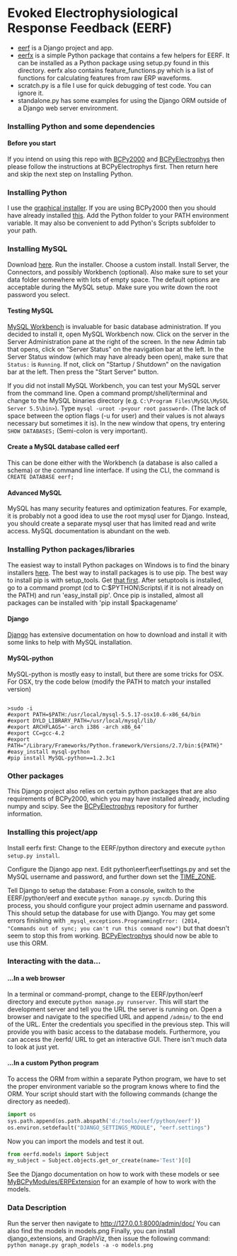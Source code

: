 # Evoked Electrophysiological Response Feedback (EERF)

- [eerf](https://github.com/cboulay/EERF/tree/master/python/eerf) is a Django project and app.
- [eerfx](https://github.com/cboulay/EERF/tree/master/python/eerfx) is a simple Python package
that contains a few helpers for EERF. It can be installed as a Python package using setup.py
found in this directory. eerfx also contains feature_functions.py which is a list of functions for calculating features from raw ERP waveforms.
- scratch.py is a file I use for quick debugging of test code. You can ignore it.
- standalone.py has some examples for using the Django ORM outside of a Django web server environment.

### Installing Python and some dependencies

#### Before you start
If you intend on using this repo with [BCPy2000](http://bci2000.org/downloads/BCPy2000/BCPy2000.html)
and [BCPyElectrophys](https://github.com/cboulay/BCPyElectrophys) then please follow the instructions
at BCPyElectrophys first. Then return here and skip the next step on Installing Python.

### Installing Python
I use the [graphical installer](http://www.python.org/download/).
If you are using BCPy2000 then you should have already installed [this](http://www.python.org/download/releases/2.6.6/).
Add the Python folder to your PATH environment variable. It may also be convenient to add Python's Scripts subfolder to your path.

### Installing MySQL
Download [here](http://dev.mysql.com/downloads/).
Run the installer. Choose a custom install. Install Server, the Connectors, and possibly Workbench (optional).
Also make sure to set your data folder somewhere with lots of empty space.
The default options are acceptable during the MySQL setup. Make sure you write down the root password you select.

#### Testing MySQL
[MySQL Workbench](http://dev.mysql.com/downloads/workbench/) is invaluable for basic database administration.
If you decided to install it, open MySQL Workbench now. Click on the server in the Server Administration pane
at the right of the screen. In the new Admin tab that opens, click on "Server Status" on the navigation bar at the left.
In the Server Status window (which may have already been open), make sure that `Status:` is  `Running`. If not,
click on "Startup / Shutdown" on the navigation bar at the left. Then press the "Start Server" button.

If you did not install MySQL Workbench, you can test your MySQL server from the command line. Open a command prompt/shell/terminal
and change to the MySQL binaries directory (e.g. `C:\Program Files\MySQL\MySQL Server 5.5\bin>`).
Type `mysql -uroot -p<your root password>`.
(The lack of space between the option flags (-u for user) and their values is not always necessary but sometimes it is).
In the new window that opens, try entering `SHOW DATABASES;` (Semi-colon is very important).

#### Create a MySQL database called eerf
This can be done either with the Workbench (a database is also called a schema) or the command line interface.
If using the CLI, the command is `CREATE DATABASE eerf;`

#### Advanced MySQL
MySQL has many security features and optimization features. For example, it is probably not a good idea to use
the root mysql user for Django. Instead, you should create a separate mysql user that has limited read and write
access. MySQL documentation is abundant on the web.

### Installing Python packages/libraries
The easiest way to install Python packages on Windows is to find the binary installers [here](http://www.lfd.uci.edu/~gohlke/pythonlibs/).
The best way to install packages is to use pip. The best way to install pip is with setup_tools. Get [that first](http://pypi.python.org/pypi/setuptools).
After setuptools is installed, go to a command prompt (cd to C:\$PYTHON\Scripts\ if it is not already on the PATH) and run 'easy_install pip'.
Once pip is installed, almost all packages can be installed with 'pip install $packagename'

#### Django
[Django](https://docs.djangoproject.com/en/1.4/intro/install/) has extensive documentation on
how to download and install it with some links to help with MySQL installation.

#### MySQL-python
MySQL-python is mostly easy to install, but there are some tricks for OSX.
For OSX, try the code below (modify the PATH to match your installed version)

```

>sudo -i
#export PATH=$PATH:/usr/local/mysql-5.5.17-osx10.6-x86_64/bin
#export DYLD_LIBRARY_PATH=/usr/local/mysql/lib/
#export ARCHFLAGS='-arch i386 -arch x86_64'
#export CC=gcc-4.2
#export PATH="/Library/Frameworks/Python.framework/Versions/2.7/bin:${PATH}"
#easy_install mysql-python
#pip install MySQL-python==1.2.3c1

```

### Other packages
This Django project also relies on certain python packages that are also requirements of BCPy2000,
 which you may have installed already, including numpy and scipy. See the 
 [BCPyElectrophys](https://github.com/cboulay/BCPyElectrophys) repository for further information.

### Installing this project/app

Install eerfx first: Change to the EERF/python directory and execute `python setup.py install`.

Configure the Django app next.
Edit python\eerf\eerf\settings.py and set the MySQL username and password, and further down set
the [TIME_ZONE](http://www.postgresql.org/docs/8.1/static/datetime-keywords.html#DATETIME-TIMEZONE-SET-TABLE). 

Tell Django to setup the database: From a console, switch to the EERF/python/eerf and execute
`python manage.py syncdb`.
During this process, you should configure your project admin username and password.
This should setup the database for use with Django.
You may get some errors finishing with `_mysql_exceptions.ProgrammingError: (2014, "Commands out of sync; you can't run
this command now")`
but that doesn't seem to stop this from working.
[BCPyElectrophys](https://github.com/cboulay/BCPyElectrophys) should now be able to use this ORM.

### Interacting with the data...

#### ...In a web browser

In a terminal or command-prompt, change to the EERF/python/eerf directory and execute
`python manage.py runserver`.
This will start the development server and tell you the URL the server is running on.
Open a browser and navigate to the specified URL and append `/admin/` to the end of the URL.
Enter the credentials you specified in the previous step. This will provide you with basic access to the database models.
Furthermore, you can access the /eerfd/ URL to get an interactive GUI. There isn't much data to look at just yet.

#### ...In a custom Python program

To access the ORM from within a separate Python program, we have to set the proper environment variable so the program knows where to find the ORM.
Your script should start with the following commands (change the directory as needed).

```python
import os
sys.path.append(os.path.abspath('d:/tools/eerf/python/eerf'))
os.environ.setdefault("DJANGO_SETTINGS_MODULE", "eerf.settings")
```

Now you can import the models and test it out.

```python
from eerfd.models import Subject
my_subject = Subject.objects.get_or_create(name='Test')[0]
```

See the Django documentation on how to work with these models or see [MyBCPyModules/ERPExtension](https://github.com/cboulay/MyBCPyModules/blob/master/ERPExtension.py)
for an example of how to work with the models.

### Data Description

Run the server then navigate to http://127.0.0.1:8000/admin/doc/
You can also find the models in models.png
Finally, you can install django_extensions, and GraphViz, then issue the following command:
`python manage.py graph_models -a -o models.png`